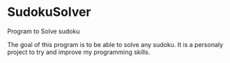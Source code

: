 # SudokuSolver
Program to Solve sudoku

The goal of this program is to be able to solve any sudoku. It is a personaly project to try and improve my programming skills. 

